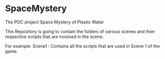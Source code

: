 # SpaceMystery
The POC project Space Mystery of Plastic Water

  This Repository is going to contain the folders of various scenes and thier respective scripts that are involved in the scene.
  
For example:
  Scene1 : Contains all the scripts that are used in Scene 1 of the game.

